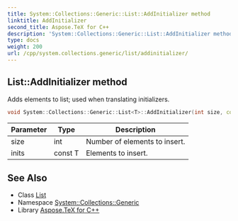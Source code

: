 ```yaml
---
title: System::Collections::Generic::List::AddInitializer method
linktitle: AddInitializer
second_title: Aspose.TeX for C++
description: 'System::Collections::Generic::List::AddInitializer method. Adds elements to list; used when translating initializers in C++.'
type: docs
weight: 200
url: /cpp/system.collections.generic/list/addinitializer/
---
```

## List::AddInitializer method


Adds elements to list; used when translating initializers.

```cpp
void System::Collections::Generic::List<T>::AddInitializer(int size, const T inits[])
```


| Parameter | Type | Description |
| --- | --- | --- |
| size | int | Number of elements to insert. |
| inits | const T | Elements to insert. |

## See Also

* Class [List](../)
* Namespace [System::Collections::Generic](../../)
* Library [Aspose.TeX for C++](../../../)
